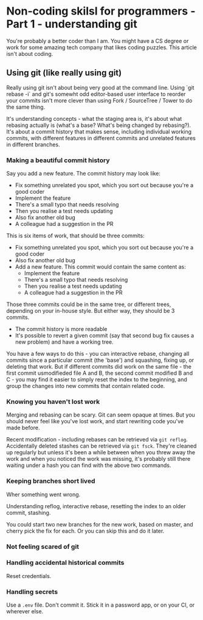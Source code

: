 # Non-coding skilsl for programmers - Part 1 - understanding git

You're probably a better coder than I am. You might have a CS degree or work for some amazing tech company that likes coding puzzles. This article isn't about coding.

## Using git (like really using git)

<div class="the-point">
Really using git isn't about being very good at the command line. Using `git rebase -i` and git's somewht odd editor-based user interface to reorder your commits isn't more clever than using Fork / SourceTree / Tower to do the same thing. 
</div>

It's understanding concepts - what the staging area is, it's about what rebasing actually is (what's a base? What's being changed by rebasing?). It's about a commit history that makes sense, including individual working commits, with different features in different commits and unrelated features in different branches.

### Making a beautiful commit history

Say you add a new feature. The commit history may look like:

- Fix something unrelated you spot, which you sort out because you're a good coder
- Implement the feature
- There's a small typo that needs resolving
- Then you realise a test needs updating
- Also fix another old bug
- A colleague had a suggestion in the PR

This is six items of work, that should be three commits:

- Fix something unrelated you spot, which you sort out because you're a good coder
- Also fix another old bug
- Add a new feature. This commit would contain the same content as:
  - Implement the feature
  - There's a small typo that needs resolving
  - Then you realise a test needs updating
  - A colleague had a suggestion in the PR

Those three commits could be in the same tree, or different trees, depending on your in-house style. But either way, they should be 3 commits.

- The commit history is more readable
- It's possible to revert a given commit (say that second bug fix causes a new problem) and have a working tree.

You have a few ways to do this - you can interactive rebase, changing all commits since a particular commit (the 'base') and squashing, fixing up, or deleting that work. But if different commits did work on the same file - the first commit usmodifieded file A and B, the second commit modified B and C - you may find it easier to simply reset the index to the beginning, and group the changes into new commits that contain related code.

### Knowing you haven't lost work

Merging and rebasing can be scary. Git can seem opaque at times. But you should never feel like you've lost work, and start rewriting code you've made before.

Recent modification - including rebases can be retrieved via `git reflog`. Accidentally deleted stashes can be retrieved via `git fsck`. They're cleaned up regularly but unless it's been a while between when you threw away the work and when you noticed the work was missing, it's probably still there waiting under a hash you can find with the above two commands.

### Keeping branches short lived

Wher something went wrong.

Understanding reflog, interactive rebase, resetting the index to an older commit, stashing.

You could start two new branches for the new work, based on master, and cherry pick the fix for each. Or you can skip this and do it later.

### Not feeling scared of git

### Handling accidental historical commits

Reset credentials.

### Handling secrets

Use a `.env` file. Don't commit it. Stick it in a password app, or on your CI, or wherever else.

